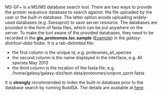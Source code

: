 MS-GF+ is a MS/MS database search tool. There are two ways to provide the protein sequence database to search against: the file uploaded by the user or the built-in database. The latter option avoids uploading widely-used databases (e.g. Swissprot) to save server resource. The databases are provided in the form of fasta files, which can be put anywhere on the server. To make the tool aware of the provided databases, they need to be recorded in the **gio\_proteomes.loc.sample** ([Example](https://github.com/wizardfan/gio-repository/blob/master/wrappers/Proteomics/gio_proteomes.loc.sample)) in the _galaxy-dist/tool-data_ folder. It is a tab-delimited file:
  * the first column is the unique id, e.g. proteomes\_all\_species
  * the second column is the name displayed in the interface, e.g. All species May 2013
  * the third column is the location of the fasta file, e.g. /home/galaxy/galaxy-dist/test-data/proteomes/uniprot\_sprot.fasta

It is **strongly** recommended to index the built-in database prior to the database search by running BuildSA. The details are available at [here](https://bix-lab.ucsd.edu/pages/viewpage.action?pageId=13533355#MS-GF%2B-BuildSA).
